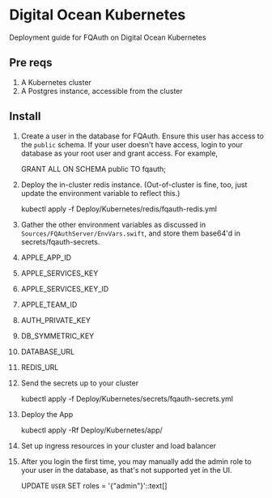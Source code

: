# Digital Ocean Kubernetes

Deployment guide for FQAuth on Digital Ocean Kubernetes

## Pre reqs

1. A Kubernetes cluster
2. A Postgres instance, accessible from the cluster

## Install

1. Create a user in the database for FQAuth. Ensure this user has access to the `public` schema. If your user doesn't have access, login to your database as your root user and grant access. For example,

    GRANT ALL ON SCHEMA public TO fqauth;

2. Deploy the in-cluster redis instance. (Out-of-cluster is fine, too, just update the environment variable to reflect this.)

    kubectl apply -f Deploy/Kubernetes/redis/fqauth-redis.yml


3. Gather the other environment variables as discussed in `Sources/FQAuthServer/EnvVars.swift`, and store them base64'd in secrets/fqauth-secrets.

  1. APPLE_APP_ID
  2. APPLE_SERVICES_KEY
  3. APPLE_SERVICES_KEY_ID
  4. APPLE_TEAM_ID
  5. AUTH_PRIVATE_KEY
  6. DB_SYMMETRIC_KEY
  7. DATABASE_URL
  8. REDIS_URL

4. Send the secrets up to your cluster

    kubectl apply -f Deploy/Kubernetes/secrets/fqauth-secrets.yml

5. Deploy the App

    kubectl apply -Rf Deploy/Kubernetes/app/

6. Set up ingress resources in your cluster and load balancer


7. After you login the first time, you may manually add the admin role to your user in the database, as that's not supported yet in the UI.

    UPDATE `USER` SET roles = '{"admin"}'::text[]
